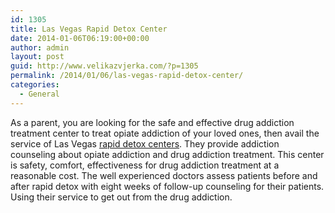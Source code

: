 ```yaml
---
id: 1305
title: Las Vegas Rapid Detox Center
date: 2014-01-06T06:19:00+00:00
author: admin
layout: post
guid: http://www.velikazvjerka.com/?p=1305
permalink: /2014/01/06/las-vegas-rapid-detox-center/
categories:
  - General
---
```

As a parent, you are looking for the safe and effective drug addiction treatment center to treat opiate addiction of your loved ones, then avail the service of Las Vegas [rapid detox centers](http://www.rapiddetoxlasvegas.com/). They provide addiction counseling about opiate addiction and drug addiction treatment. This center is safety, comfort, effectiveness for drug addiction treatment at a reasonable cost. The well experienced doctors assess patients before and after rapid detox with eight weeks of follow-up counseling for their patients. Using their service to get out from the drug addiction.